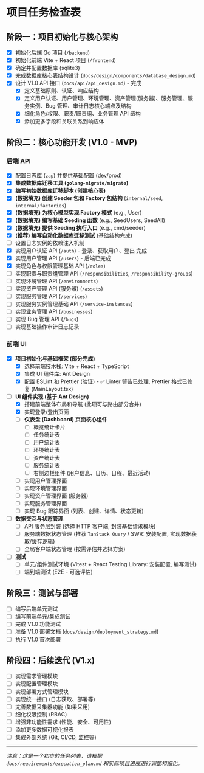# 项目任务检查表

## 阶段一：项目初始化与核心架构

- [x] 初始化后端 Go 项目 (`/backend`)
- [x] 初始化前端 Vite + React 项目 (`/frontend`)
- [x] 确定并配置数据库 (sqlite3)
- [x] 完成数据库核心表结构设计 (`docs/design/components/database_design.md`)
- [x] 设计 V1.0 API 接口 (`docs/api/api_design.md`) - 完成
  - [x] 定义基础原则、认证、响应结构
  - [x] 定义用户认证、用户管理、环境管理、资产管理(服务器)、服务管理、服务实例、Bug 管理、审计日志核心端点及结构
  - [x] 细化角色/权限、职责/职责组、业务管理 API 结构
  - [x] 添加更多字段和关联关系到响应体

## 阶段二：核心功能开发 (V1.0 - MVP)

### 后端 API

- [x] 配置日志库 (`zap`) 并提供基础配置 (dev/prod)
- [x] **集成数据库迁移工具 (`golang-migrate/migrate`)**
- [x] **编写初始数据库迁移脚本 (创建核心表)**
- [x] **(数据填充) 创建 Seeder 包和 Factory 包结构** (`internal/seed`, `internal/factories`)
- [x] **(数据填充) 为核心模型实现 Factory 模式** (e.g., User)
- [x] **(数据填充) 编写基础 Seeding 函数** (e.g., SeedUsers, SeedAll)
- [x] **(数据填充) 提供 Seeding 执行入口** (e.g., cmd/seeder)
- [x] **(推荐) 编写自动化数据库迁移测试** (基础结构完成)
- [ ] 设置日志实例的依赖注入机制
- [x] 实现用户认证 API (`/auth`) - 登录、获取用户、登出 完成
- [x] 实现用户管理 API (`/users`) - 后端已完成
- [x] 实现角色与权限管理基础 API (`/roles`)
- [ ] 实现职责与职责组管理 API (`/responsibilities`, `/responsibility-groups`)
- [ ] 实现环境管理 API (`/environments`)
- [ ] 实现资产管理 API (服务器) (`/assets`)
- [ ] 实现服务管理 API (`/services`)
- [ ] 实现服务实例管理基础 API (`/service-instances`)
- [ ] 实现业务管理 API (`/businesses`)
- [ ] 实现 Bug 管理 API (`/bugs`)
- [ ] 实现基础操作审计日志记录

### 前端 UI

- [x] **项目初始化与基础框架 (部分完成)**
  - [x] 选择前端技术栈: Vite + React + TypeScript
  - [x] 集成 UI 组件库: Ant Design
  - [x] 配置 ESLint 和 Prettier (验证) - ✅ Linter 警告已处理, Prettier 格式已修复 (MainLayout.tsx)
- [ ] **UI 组件实现 (基于 Ant Design)**
  - [x] 搭建前端整体布局和导航 (此项可与路由部分合并)
  - [x] 实现登录/登出页面
  - [ ] **仪表盘 (Dashboard) 页面核心组件**
    - [ ] 概览统计卡片
    - [ ] 任务统计表
    - [ ] 用户统计表
    - [ ] 环境统计表
    - [ ] 资产统计表
    - [ ] 服务统计表
    - [ ] 右侧边栏组件 (用户信息、日历、日程、最近活动)
  - [ ] 实现用户管理界面
  - [ ] 实现环境管理界面
  - [ ] 实现资产管理界面 (服务器)
  - [ ] 实现服务管理界面
  - [ ] 实现 Bug 跟踪界面 (列表、创建、详情、状态更新)
- [ ] **数据交互与状态管理**
  - [ ] API 服务层封装 (选择 HTTP 客户端, 封装基础请求模块)
  - [ ] 服务端数据状态管理 (推荐 `TanStack Query` / SWR: 安装配置, 实现数据获取/缓存逻辑)
  - [ ] 全局客户端状态管理 (按需评估并选择方案)
- [ ] **测试**
  - [ ] 单元/组件测试环境 (Vitest + React Testing Library: 安装配置, 编写测试)
  - [ ] 端到端测试 (E2E - 可选评估)

## 阶段三：测试与部署

- [ ] 编写后端单元测试
- [ ] 编写前端单元/集成测试
- [ ] 完成 V1.0 功能测试
- [ ] 准备 V1.0 部署文档 (`docs/design/deployment_strategy.md`)
- [ ] 执行 V1.0 首次部署

## 阶段四：后续迭代 (V1.x)

- [ ] 实现需求管理模块
- [ ] 实现配置管理模块
- [ ] 实现部署方式管理模块
- [ ] 实现统一接口 (日志获取、部署等)
- [ ] 完善数据采集器功能 (如果采用)
- [ ] 细化权限控制 (RBAC)
- [ ] 增强非功能性需求 (性能、安全、可用性)
- [ ] 添加更多数据可视化报表
- [ ] 集成外部系统 (Git, CI/CD, 监控等)

---

_注意：这是一个初步的任务列表，请根据 `docs/requirements/execution_plan.md` 和实际项目进展进行调整和细化。_
